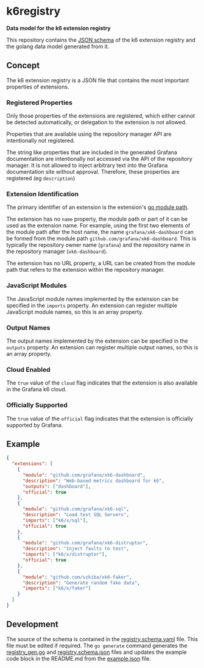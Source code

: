 # k6registry

**Data model for the k6 extension registry**

This repository contains the [JSON schema](registry.schema.json) of the k6 extension registry and the golang data model generated from it.

## Concept

The k6 extension registry is a JSON file that contains the most important properties of extensions.

### Registered Properties

Only those properties of the extensions are registered, which either cannot be detected automatically, or delegation to the extension is not allowed.

Properties that are available using the repository manager API are intentionally not registered.

The string like properties that are included in the generated Grafana documentation are intentionally not accessed via the API of the repository manager. It is not allowed to inject arbitrary text into the Grafana documentation site without approval. Therefore, these properties are registered (eg `description`)

### Extension Identification

The primary identifier of an extension is the extension's [go module path](https://go.dev/ref/mod#module-path).

The extension has no `name` property, the module path or part of it can be used as the extension name. For example, using the first two elements of the module path after the host name, the name `grafana/xk6-dashboard` can be formed from the module path `github.com/grafana/xk6-dashboard`. This is typically the repository owner name (`grafana`) and the repository name in the repository manager (`xk6-dashboard`).

The extension has no URL property, a URL can be created from the module path that refers to the extension within the repository manager.

### JavaScript Modules

The JavaScript module names implemented by the extension can be specified in the `imports` property. An extension can register multiple JavaScript module names, so this is an array property.

### Output Names

The output names implemented by the extension can be specified in the `outputs` property. An extension can register multiple output names, so this is an array property.

### Cloud Enabled

The `true` value of the `cloud` flag indicates that the extension is also available in the Grafana k6 cloud.

### Officially Supported

The `true` value of the `official` flag indicates that the extension is officially supported by Grafana.

## Example

```json file=example.json
{
  "extensions": [
    {
      "module": "github.com/grafana/xk6-dashboard",
      "description": "Web-based metrics dashboard for k6",
      "outputs": ["dashboard"],
      "official": true
    },
    {
      "module": "github.com/grafana/xk6-sql",
      "description": "Load test SQL Servers",
      "imports": ["k6/x/sql"],
      "official": true
    },
    {
      "module": "github.com/grafana/xk6-distruptor",
      "description": "Inject faults to test",
      "imports": ["k6/x/distruptor"],
      "official": true
    },
    {
      "module": "github.com/szkiba/xk6-faker",
      "description": "Generate random fake data",
      "imports": ["k6/x/faker"]
    }
  ]
}
```

## Development

The source of the schema is contained in the [registry.schema.yaml](registry.schema.yaml) file. This file must be edited if required. The `go generate` command generates the [registry_gen.go](registry_gen.go) and [registry.schema.json](registry.schema.json) files and updates the example code block in the README.md from the [example.json](example.json) file.